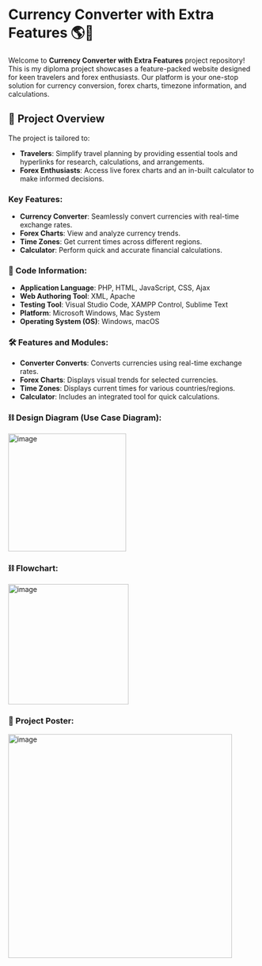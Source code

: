 # Currency Converter with Extra Features 🌎💱

Welcome to  **Currency Converter with Extra Features** project repository! This is my diploma project showcases a feature-packed website designed for keen travelers and forex enthusiasts. Our platform is your one-stop solution for currency conversion, forex charts, timezone information, and calculations.

## 🚀 Project Overview
The project is tailored to:
- **Travelers**: Simplify travel planning by providing essential tools and hyperlinks for research, calculations, and arrangements.
- **Forex Enthusiasts**: Access live forex charts and an in-built calculator to make informed decisions.

### Key Features:
- **Currency Converter**: Seamlessly convert currencies with real-time exchange rates.
- **Forex Charts**: View and analyze currency trends.
- **Time Zones**: Get current times across different regions.
- **Calculator**: Perform quick and accurate financial calculations.

### 🧰 Code Information:
- **Application Language**: PHP, HTML, JavaScript, CSS, Ajax
- **Web Authoring Tool**: XML, Apache
- **Testing Tool**: Visual Studio Code, XAMPP Control, Sublime Text
- **Platform**: Microsoft Windows, Mac System
- **Operating System (OS)**: Windows, macOS

### 🛠 Features and Modules:
- **Converter	Converts**: Converts currencies using real-time exchange rates.
- **Forex Charts**: Displays visual trends for selected currencies.
- **Time Zones**: Displays current times for various countries/regions.
- **Calculator**: Includes an integrated tool for quick calculations.

### ⛓️ Design Diagram (Use Case Diagram):
<img width="238" alt="image" src="https://github.com/user-attachments/assets/d98f8a27-cec7-40a8-8cce-c2756af8b02a" />

### ⛓️ Flowchart:
<img width="243" alt="image" src="https://github.com/user-attachments/assets/348b081a-b76e-42f5-a3ba-a771e65c8c7a" />

### 📄 Project Poster:
<img width="452" alt="image" src="https://github.com/user-attachments/assets/389a0d2c-c838-458c-aae7-dd89402d59b1" />
